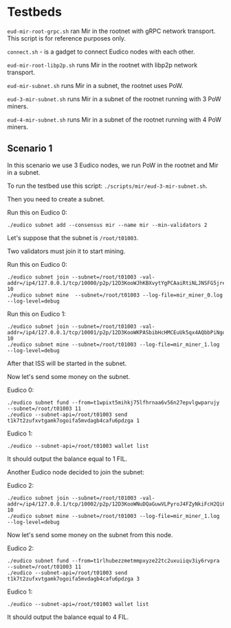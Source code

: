 # Testbeds

`eud-mir-root-grpc.sh` ran Mir in the rootnet with gRPC network transport. This script is for reference purposes only.

`connect.sh` - is a gadget to connect Eudico nodes with each other.

`eud-mir-root-libp2p.sh` runs Mir in the rootnet with libp2p network transport.

`eud-mir-subnet.sh` runs Mir in a subnet, the rootnet uses PoW.

`eud-3-mir-subnet.sh` runs Mir in a subnet of the rootnet running with 3 PoW miners.

`eud-4-mir-subnet.sh` runs Mir in a subnet of the rootnet running with 4 PoW miners.

## Scenario 1
In this scenario we use 3 Eudico nodes, we run PoW in the rootnet and Mir in a subnet.

To run the testbed use this script: `./scripts/mir/eud-3-mir-subnet.sh`.

Then you need to create a subnet. 

Run this on Eudico 0:

```
./eudico subnet add --consensus mir --name mir --min-validators 2
```

Let's suppose that the subnet is `/root/t01003`.

Two validators must join it to start mining.

Run this on Eudico 0:
```
./eudico subnet join --subnet=/root/t01003 -val-addr=/ip4/127.0.0.1/tcp/10000/p2p/12D3KooWJhKBXvytYgPCAaiRtiNLJNSFG5jreKDu2jiVpJetzvVJ 10
./eudico subnet mine  --subnet=/root/t01003 --log-file=mir_miner_0.log --log-level=debug
```

Run this on Eudico 1:

```
./eudico subnet join --subnet=/root/t01003 -val-addr=/ip4/127.0.0.1/tcp/10001/p2p/12D3KooWKPASbibHcHMCEuUk5qx4AQbbPiNgot7F4A4VPeEV6srp 10
./eudico subnet mine --subnet=/root/t01003 --log-file=mir_miner_1.log --log-level=debug
```

After that ISS will be started in the subnet.

Now let's send some money on the subnet.

Eudico 0:
```
./eudico subnet fund --from=t1wpixt5mihkj75lfhrnaa6v56n27epvlgwparujy --subnet=/root/t01003 11
./eudico --subnet-api=/root/t01003 send t1k7t2zufxvtgamk7ogoifa5mvdagb4cafu6pdzga 1
```

Eudico 1:
```
./eudico --subnet-api=/root/t01003 wallet list

```
It should output the balance equal to 1 FIL.

Another Eudico node decided to join the subnet:

Eudico 2:
```
./eudico subnet join --subnet=/root/t01003 -val-addr=/ip4/127.0.0.1/tcp/10002/p2p/12D3KooWNuDQaGuwVLPyroJ4FZyNkiFcH2Qi61bNGehK2Mhgq3TK 10
./eudico subnet mine --subnet=/root/t01003 --log-file=mir_miner_1.log --log-level=debug
```

Now let's send some money on the subnet from this node.

Eudico 2:
```
./eudico subnet fund --from=t1rlhubezzmetmmpxyze22tc2uxuiiqv3iy6rvpra --subnet=/root/t01003 11
./eudico --subnet-api=/root/t01003 send t1k7t2zufxvtgamk7ogoifa5mvdagb4cafu6pdzga 3
```

Eudico 1:
```
./eudico --subnet-api=/root/t01003 wallet list

```

It should output the balance equal to 4 FIL.